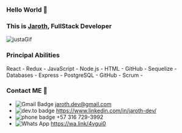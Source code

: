 ### Hello World 👋
### This is **[Jaroth](https://www.linkedin.com/in/JarothD/)**, FullStack Developer 

<img src="https://gph.is/g/4o6zjML" alt="justaGif"/>

### Principal Abilities
React - 
Redux - 
JavaScript - 
Node.js - 
HTML - 
GitHub - 
Sequelize - 
Databases - 
Express - 
PostgreSQL - 
GitHub - 
Scrum - 

### Contact ME 💬
- ![Gmail Badge](https://img.shields.io/badge/-GMAIL-c14438?style=flat-square&logo=Gmail&logoColor=white&link=mailto:jaroth.dev@gmail.com) jaroth.dev@gmail.com
- ![dev.to badge](https://img.shields.io/badge/-LINKEDIN-%230177B5?style=flat&logo=linkedin) https://www.linkedin.com/in/jaroth-dev/
- ![phone badge](https://img.shields.io/badge/-📱teléfono-onfirmational) +57 316 729-3992
- ![Whats App](https://img.shields.io/badge/-Whats%20App-brightgreen) https://wa.link/4vgui0
<!--
**JarothD/JarothD** is a ✨ _special_ ✨ repository because its `README.md` (this file) appears on your GitHub profile.
